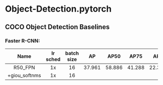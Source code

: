 # Object-Detection.pytorch

## COCO Object Detection Baselines

### Faster R-CNN:
|  Name    | lr sched | batch size |  AP   |  AP50  |  AP75  |  APs   |  APm   |  APl   |
| :------: |:------:  |:------:|:------:|:------:|:------:|:------:|:------:|:------:|
|  R50_FPN |1x        |   16   | 37.961 | 58.886 | 41.288 | 22.344 | 40.967 | 48.944 |
| +giou_softnms| 1x   |   16   |||||||        
